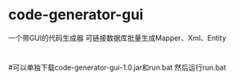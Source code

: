 # code-generator-gui
一个带GUI的代码生成器
可链接数据库批量生成Mapper、Xml、Entity
#
#可以单独下载code-generator-gui-1.0.jar和run.bat 然后运行run.bat
